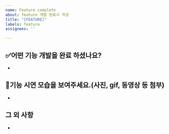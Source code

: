 ```yaml
---
name: Feature complete
about: feature 개발 완료시 작성
title: "[FEATURE]"
labels: feature
assignees: ''

---
```


## ✅어떤 기능 개발을 완료 하셨나요? 
- 

## 📸기능 시연 모습을 보여주세요.(사진, gif, 동영상 등 첨부) 
- 

## 그 외 사항
-
